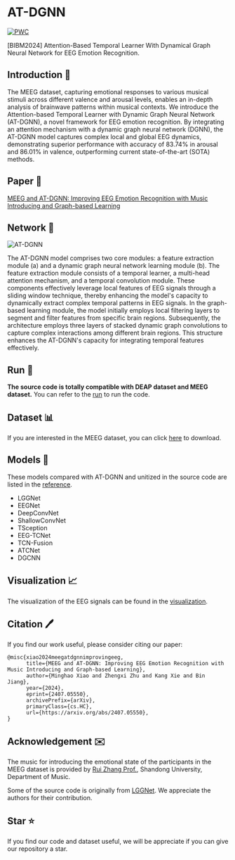 # AT-DGNN

[![PWC](https://img.shields.io/endpoint.svg?url=https://paperswithcode.com/badge/meeg-and-at-dgnn-advancing-eeg-emotion/eeg-emotion-recognition-on-meeg)](https://paperswithcode.com/sota/eeg-emotion-recognition-on-meeg?p=meeg-and-at-dgnn-advancing-eeg-emotion)

[BIBM2024] Attention-Based Temporal Learner With Dynamical Graph Neural Network for EEG Emotion Recognition.

## Introduction 📖

The MEEG dataset,
capturing emotional responses to various musical stimuli across different valence and arousal levels,
enables an in-depth analysis of brainwave patterns within musical contexts.
We introduce the Attention-based Temporal Learner with Dynamic Graph Neural Network (AT-DGNN),
a novel framework for EEG emotion recognition.
By integrating an attention mechanism with a dynamic graph neural network (DGNN),
the AT-DGNN model captures complex local and global EEG dynamics,
demonstrating superior performance with accuracy of 83.74% in arousal and 86.01% in valence,
outperforming current state-of-the-art (SOTA) methods.

## Paper 📄

[MEEG and AT-DGNN: Improving EEG Emotion Recognition with Music Introducing and Graph-based Learning](https://arxiv.org/abs/2407.05550)

## Network 🧠

![AT-DGNN](docs/assert/network.jpg)

The AT-DGNN model comprises two core modules: a feature extraction module (a) and a dynamic graph neural network learning module (b). The feature extraction module consists of a temporal learner, a multi-head attention mechanism, and a temporal convolution module. These components effectively leverage local features of EEG signals through a sliding window technique, thereby enhancing the model's capacity to dynamically extract complex temporal patterns in EEG signals. In the graph-based learning module, the model initially employs local filtering layers to segment and filter features from specific brain regions. Subsequently, the architecture employs three layers of stacked dynamic graph convolutions to capture complex interactions among different brain regions. This structure enhances the AT-DGNN's capacity for integrating temporal features effectively.

## Run 🏃

**The source code is totally compatible with DEAP dataset and MEEG dataset.** You can refer to the [run](docs/run.md) to run the code.

## Dataset 📊

If you are interested in the MEEG dataset, you can click [here](https://drive.google.com/drive/folders/1Tabw5sjpFiwy88yP-C-LnunNFrrre9AR?usp=drive_link) to download.

## Models 📕

These models compared with AT-DGNN and unitized in the source code are listed in the [reference](docs/reference.md). 

- LGGNet
- EEGNet
- DeepConvNet
- ShallowConvNet
- TSception
- EEG-TCNet
- TCN-Fusion
- ATCNet
- DGCNN

## Visualization 📈

The visualization of the EEG signals can be found in the [visualization](docs/visualization.md).

## Citation 🖊️

If you find our work useful, please consider citing our paper:

```
@misc{xiao2024meegatdgnnimprovingeeg,
      title={MEEG and AT-DGNN: Improving EEG Emotion Recognition with Music Introducing and Graph-based Learning}, 
      author={Minghao Xiao and Zhengxi Zhu and Kang Xie and Bin Jiang},
      year={2024},
      eprint={2407.05550},
      archivePrefix={arXiv},
      primaryClass={cs.HC},
      url={https://arxiv.org/abs/2407.05550}, 
}
```

## Acknowledgement ✉️

The music for introducing the emotional state of the participants in the MEEG dataset is provided by [Rui Zhang Prof.](https://www.art.sdu.edu.cn/info/1499/14819.htm), Shandong University, Department of Music.

Some of the source code is originally from [LGGNet](https://github.com/yi-ding-cs/LGG). We appreciate the authors for their contribution.

## Star ⭐️

If you find our code and dataset useful, we will be appreciate if you can give our repository a star.
